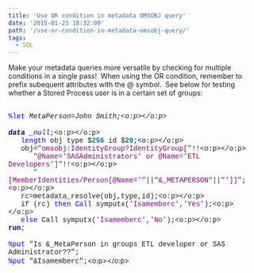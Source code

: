 ```yaml
---
title: 'Use OR condition in metadata OMSOBJ query'
date: '2015-01-23 18:32:00'
path: '/use-or-condition-in-metadata-omsobj-query/'
tags:
  - SQL
---
```


Make your metadata queries more versatile by checking for multiple conditions in a single pass! &nbsp;When using the OR condition, remember to prefix subequent attributes with the&nbsp;@ symbol. &nbsp;See below for testing whether a Stored Process user is in a certain set of groups:<br /><br /><div style="margin-bottom: 0.0001pt;"><span style="background: white; color: blue; font-family: &quot;Courier New&quot;;">%let</span><span style="background: white; font-family: 'Courier New';"> _MetaPerson=John Smith;<o:p></o:p></span></div><div style="margin-bottom: 0.0001pt;"><br /></div><div style="margin-bottom: 0.0001pt;"><b><span style="background: white; color: navy; font-family: &quot;Courier New&quot;;">data</span></b><span style="background: white; font-family: 'Courier New';"> </span><span style="background: white; color: blue; font-family: &quot;Courier New&quot;;">\_null_</span><span style="background: white; font-family: 'Courier New';">;<o:p></o:p></span></div><div style="margin-bottom: 0.0001pt;"><span style="background: white; font-family: 'Courier New';">&nbsp;&nbsp; </span><span style="background: white; color: blue; font-family: &quot;Courier New&quot;;">length</span><span style="background: white; font-family: 'Courier New';"> obj type $</span><b><span style="background: white; color: teal; font-family: &quot;Courier New&quot;;">256</span></b><span style="background: white; font-family: 'Courier New';"> id $</span><b><span style="background: white; color: teal; font-family: &quot;Courier New&quot;;">20</span></b><span style="background: white; font-family: 'Courier New';">;<o:p></o:p></span></div><div style="margin-bottom: 0.0001pt;"><span style="background: white; font-family: 'Courier New';">&nbsp;&nbsp; obj=</span><span style="background: white; color: purple; font-family: &quot;Courier New&quot;;">"omsobj:IdentityGroup?IdentityGroup["</span><span style="background: white; font-family: 'Courier New';">!!<o:p></o:p></span></div><div style="margin-bottom: 0.0001pt;"><span style="background: white; font-family: 'Courier New';">&nbsp;&nbsp;&nbsp;&nbsp;&nbsp; </span><span style="background: white; color: purple; font-family: &quot;Courier New&quot;;">"@Name='SASAdministrators' or @Name='ETL Developers']"</span><span style="background: white; font-family: 'Courier New';">!!<o:p></o:p></span></div><div style="margin-bottom: 0.0001pt;"><span style="background: white; font-family: 'Courier New';">&nbsp;&nbsp;&nbsp;&nbsp;&nbsp; </span><span style="background: white; color: purple; font-family: &quot;Courier New&quot;;">"[MemberIdentities/Person[@Name='"</span><span style="background: white; font-family: 'Courier New';">||</span><span style="background: white; color: purple; font-family: &quot;Courier New&quot;;">"&amp;_METAPERSON"</span><span style="background: white; font-family: 'Courier New';">||</span><span style="background: white; color: purple; font-family: &quot;Courier New&quot;;">"']]"</span><span style="background: white; font-family: 'Courier New';">;<o:p></o:p></span></div><div style="margin-bottom: 0.0001pt;"><span style="background: white; font-family: 'Courier New';">&nbsp;&nbsp; rc=metadata_resolve(obj,type,id);<o:p></o:p></span></div><div style="margin-bottom: 0.0001pt;"><span style="background: white; font-family: 'Courier New';">&nbsp;&nbsp; </span><span style="background: white; color: blue; font-family: &quot;Courier New&quot;;">if</span><span style="background: white; font-family: 'Courier New';"> (rc) </span><span style="background: white; color: blue; font-family: &quot;Courier New&quot;;">then</span><span style="background: white; font-family: 'Courier New';"> </span><span style="background: white; color: blue; font-family: &quot;Courier New&quot;;">Call</span><span style="background: white; font-family: 'Courier New';"> symputx(</span><span style="background: white; color: purple; font-family: &quot;Courier New&quot;;">'Isamemberc'</span><span style="background: white; font-family: 'Courier New';">,</span><span style="background: white; color: purple; font-family: &quot;Courier New&quot;;">'Yes'</span><span style="background: white; font-family: 'Courier New';">);<o:p></o:p></span></div><div style="margin-bottom: 0.0001pt;"><span style="background: white; font-family: 'Courier New';">&nbsp;&nbsp; </span><span style="background: white; color: blue; font-family: &quot;Courier New&quot;;">else</span><span style="background: white; font-family: 'Courier New';"> Call symputx(</span><span style="background: white; color: purple; font-family: &quot;Courier New&quot;;">'Isamemberc'</span><span style="background: white; font-family: 'Courier New';">,</span><span style="background: white; color: purple; font-family: &quot;Courier New&quot;;">'No'</span><span style="background: white; font-family: 'Courier New';">);<o:p></o:p></span></div><div style="margin-bottom: 0.0001pt;"><b><span style="background: white; color: navy; font-family: &quot;Courier New&quot;;">run</span></b><span style="background: white; font-family: 'Courier New';">;</span></div><br /><div><span style="background: white; color: blue; font-family: &quot;Courier New&quot;;">%put</span><span style="background: white; font-family: 'Courier New';"> "Is &amp;\_MetaPerson in groups ETL developer or SAS Administrator??";</span></div><div><span style="background: white; font-family: 'Courier New';"><span style="background-attachment: initial; background-clip: initial; background-image: initial; background-origin: initial; background-position: initial; background-repeat: initial; background-size: initial; color: blue;">%put</span><span style="background-attachment: initial; background-clip: initial; background-image: initial; background-origin: initial; background-position: initial; background-repeat: initial; background-size: initial;">&nbsp;</span>"&amp;Isamemberc";</span><o:p></o:p></div>
